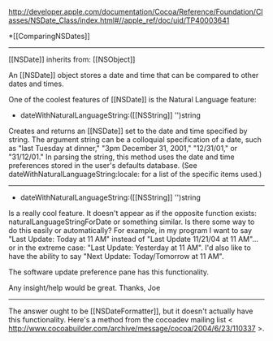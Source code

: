 http://developer.apple.com/documentation/Cocoa/Reference/Foundation/Classes/NSDate_Class/index.html#//apple_ref/doc/uid/TP40003641


*[[ComparingNSDates]]

----

[[NSDate]] inherits from: [[NSObject]]

An [[NSDate]] object stores a date and time that can be compared to other dates and times.

One of the coolest features of [[NSDate]] is the Natural Language feature:

+ dateWithNaturalLanguageString:([[NSString]] '')string

Creates and returns an [[NSDate]] set to the date and time specified by string. The argument string can be a colloquial specification of a date, such as "last Tuesday at dinner," "3pm December 31, 2001," "12/31/01," or "31/12/01." In parsing the string, this method uses the date and time preferences stored in the user's defaults database. (See dateWithNaturalLanguageString:locale: for a list of the specific items used.)

----

+ dateWithNaturalLanguageString:([[NSString]] '')string

Is a really cool feature.  It doesn't appear as if the opposite function exists: naturalLanguageStringForDate or something similar.  Is there some way to do this easily or automatically?  For example, in my program I want to say "Last Update: Today at 11 AM" instead of "Last Update 11/21/04 at 11 AM"... or in the extreme case: "Last Update: Yesterday at 11 AM".  I'd also like to have the ability to say "Next Update: Today/Tomorrow at 11 AM".  

The software update preference pane has this functionality.

Any insight/help would be great.  Thanks, Joe

----

The answer ought to be [[NSDateFormatter]], but it doesn't actually have this functionality.  Here's a method from the cocoadev mailing list < http://www.cocoabuilder.com/archive/message/cocoa/2004/6/23/110337 >.